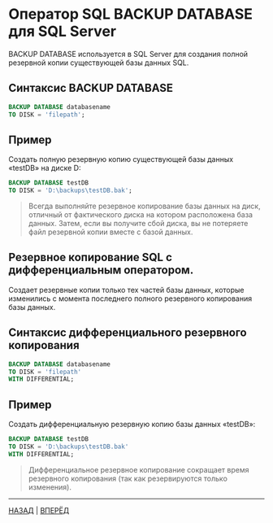# Оператор SQL BACKUP DATABASE для SQL Server

BACKUP DATABASE используется в SQL Server для создания полной резервной копии существующей базы данных SQL.

## Синтаксис BACKUP DATABASE

``` SQL
BACKUP DATABASE databasename
TO DISK = 'filepath';
```

## Пример

Создать полную резервную копию существующей базы данных «testDB» на диске D:

``` SQL
BACKUP DATABASE testDB
TO DISK = 'D:\backups\testDB.bak';
```

> Всегда выполняйте резервное копирование базы данных на диск, отличный от фактического диска на котором расположена база данных. Затем, если вы получите сбой диска, вы не потеряете файл резервной копии вместе с базой данных.

## Резервное копирование SQL с дифференциальным оператором.

Создает резервные копии только тех частей базы данных, которые изменились с момента последнего полного резервного копирования базы данных.

## Синтаксис дифференциального резервного копирования

``` SQL
BACKUP DATABASE databasename
TO DISK = 'filepath'
WITH DIFFERENTIAL;
```

## Пример

Создать дифференциальную резервную копию базы данных «testDB»:

``` SQL
BACKUP DATABASE testDB
TO DISK = 'D:\backups\testDB.bak'
WITH DIFFERENTIAL;
```

> Дифференциальное резервное копирование сокращает время резервного копирования (так как резервируются только изменения).

---

[НАЗАД](/SQL_DATABASE/SQL_DROP_DATABASE.md)  | [ВПЕРЁД](/SQL_DATABASE/SQL_CREATE_TABLE.md)

